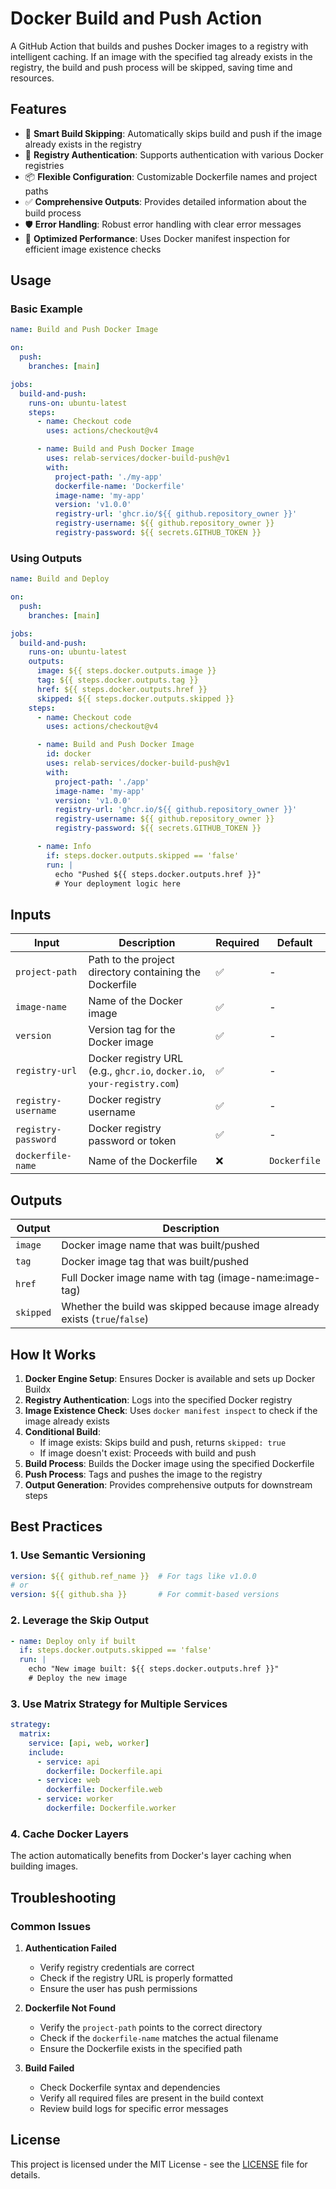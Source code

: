 # Docker Build and Push Action

A GitHub Action that builds and pushes Docker images to a registry with
intelligent caching. If an image with the specified tag already exists in the
registry, the build and push process will be skipped, saving time and resources.

## Features

- 🚀 **Smart Build Skipping**: Automatically skips build and push if the image
  already exists in the registry
- 🔐 **Registry Authentication**: Supports authentication with various Docker
  registries
- 📦 **Flexible Configuration**: Customizable Dockerfile names and project paths
- ✅ **Comprehensive Outputs**: Provides detailed information about the build
  process
- 🛡️ **Error Handling**: Robust error handling with clear error messages
- 🎯 **Optimized Performance**: Uses Docker manifest inspection for efficient
  image existence checks

## Usage

### Basic Example

```yaml
name: Build and Push Docker Image

on:
  push:
    branches: [main]

jobs:
  build-and-push:
    runs-on: ubuntu-latest
    steps:
      - name: Checkout code
        uses: actions/checkout@v4

      - name: Build and Push Docker Image
        uses: relab-services/docker-build-push@v1
        with:
          project-path: './my-app'
          dockerfile-name: 'Dockerfile'
          image-name: 'my-app'
          version: 'v1.0.0'
          registry-url: 'ghcr.io/${{ github.repository_owner }}'
          registry-username: ${{ github.repository_owner }}
          registry-password: ${{ secrets.GITHUB_TOKEN }}
```

### Using Outputs

```yaml
name: Build and Deploy

on:
  push:
    branches: [main]

jobs:
  build-and-push:
    runs-on: ubuntu-latest
    outputs:
      image: ${{ steps.docker.outputs.image }}
      tag: ${{ steps.docker.outputs.tag }}
      href: ${{ steps.docker.outputs.href }}
      skipped: ${{ steps.docker.outputs.skipped }}
    steps:
      - name: Checkout code
        uses: actions/checkout@v4

      - name: Build and Push Docker Image
        id: docker
        uses: relab-services/docker-build-push@v1
        with:
          project-path: './app'
          image-name: 'my-app'
          version: 'v1.0.0'
          registry-url: 'ghcr.io/${{ github.repository_owner }}'
          registry-username: ${{ github.repository_owner }}
          registry-password: ${{ secrets.GITHUB_TOKEN }}

      - name: Info
        if: steps.docker.outputs.skipped == 'false'
        run: |
          echo "Pushed ${{ steps.docker.outputs.href }}"
          # Your deployment logic here
```

## Inputs

| Input               | Description                                                             | Required | Default      |
| ------------------- | ----------------------------------------------------------------------- | -------- | ------------ |
| `project-path`      | Path to the project directory containing the Dockerfile                 | ✅       | -            |
| `image-name`        | Name of the Docker image                                                | ✅       | -            |
| `version`           | Version tag for the Docker image                                        | ✅       | -            |
| `registry-url`      | Docker registry URL (e.g., `ghcr.io`, `docker.io`, `your-registry.com`) | ✅       | -            |
| `registry-username` | Docker registry username                                                | ✅       | -            |
| `registry-password` | Docker registry password or token                                       | ✅       | -            |
| `dockerfile-name`   | Name of the Dockerfile                                                  | ❌       | `Dockerfile` |

## Outputs

| Output    | Description                                                                 |
| --------- | --------------------------------------------------------------------------- |
| `image`   | Docker image name that was built/pushed                                     |
| `tag`     | Docker image tag that was built/pushed                                      |
| `href`    | Full Docker image name with tag (image-name:image-tag)                      |
| `skipped` | Whether the build was skipped because image already exists (`true`/`false`) |

## How It Works

1. **Docker Engine Setup**: Ensures Docker is available and sets up Docker
   Buildx
2. **Registry Authentication**: Logs into the specified Docker registry
3. **Image Existence Check**: Uses `docker manifest inspect` to check if the
   image already exists
4. **Conditional Build**:
   - If image exists: Skips build and push, returns `skipped: true`
   - If image doesn't exist: Proceeds with build and push
5. **Build Process**: Builds the Docker image using the specified Dockerfile
6. **Push Process**: Tags and pushes the image to the registry
7. **Output Generation**: Provides comprehensive outputs for downstream steps

## Best Practices

### 1. Use Semantic Versioning

```yaml
version: ${{ github.ref_name }}  # For tags like v1.0.0
# or
version: ${{ github.sha }}       # For commit-based versions
```

### 2. Leverage the Skip Output

```yaml
- name: Deploy only if built
  if: steps.docker.outputs.skipped == 'false'
  run: |
    echo "New image built: ${{ steps.docker.outputs.href }}"
    # Deploy the new image
```

### 3. Use Matrix Strategy for Multiple Services

```yaml
strategy:
  matrix:
    service: [api, web, worker]
    include:
      - service: api
        dockerfile: Dockerfile.api
      - service: web
        dockerfile: Dockerfile.web
      - service: worker
        dockerfile: Dockerfile.worker
```

### 4. Cache Docker Layers

The action automatically benefits from Docker's layer caching when building
images.

## Troubleshooting

### Common Issues

1. **Authentication Failed**
   - Verify registry credentials are correct
   - Check if the registry URL is properly formatted
   - Ensure the user has push permissions

2. **Dockerfile Not Found**
   - Verify the `project-path` points to the correct directory
   - Check if the `dockerfile-name` matches the actual filename
   - Ensure the Dockerfile exists in the specified path

3. **Build Failed**
   - Check Dockerfile syntax and dependencies
   - Verify all required files are present in the build context
   - Review build logs for specific error messages

## License

This project is licensed under the MIT License - see the [LICENSE](LICENSE) file
for details.
